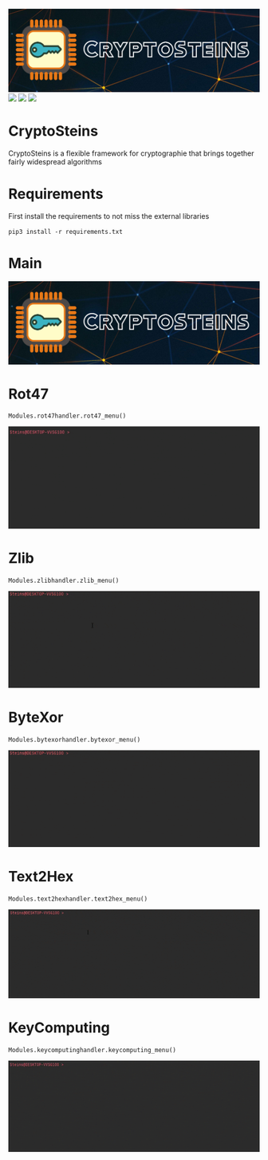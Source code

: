 <img src=/img/cryptosteins.png><br>
<img src="https://forthebadge.com/images/badges/built-with-love.svg" height="40" length="40"> <img src="https://forthebadge.com/images/badges/made-with-python.svg" height="40" length="40"> <img src="https://forthebadge.com/images/badges/fuck-it-ship-it.svg" height="40" length="40">
# CryptoSteins
CryptoSteins is a flexible framework for cryptographie that brings together fairly widespread algorithms
# Requirements
First install the requirements to not miss the external libraries 
```python3
pip3 install -r requirements.txt
```
# Main
<img src=/img/cryptosteins.png><br/>
# Rot47
```python3
Modules.rot47handler.rot47_menu()
```
<img src=/img/rot47.gif><br/>
# Zlib
```python3
Modules.zlibhandler.zlib_menu()
```
<img src=/img/zlib.gif><br/>
# ByteXor
```python3
Modules.bytexorhandler.bytexor_menu()
```
<img src=/img/bytexor.gif><br/>
# Text2Hex
```python3
Modules.text2hexhandler.text2hex_menu()
```
<img src=/img/text2hex.gif><br/>
# KeyComputing
```python3
Modules.keycomputinghandler.keycomputing_menu()
```
<img src=/img/keycomputing.gif><br/>
